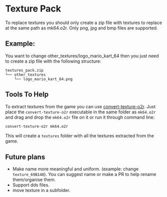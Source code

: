 # Texture Pack
To replace textures you should only create a zip file with textures to replace at the same path as mk64.o2r. Only png, jpg and bmp files are supported.
## Example:
You want to change other_textures/logo_mario_kart_64 then you just need to create a zip file with the following structure:
```
textures_pack.zip
└── other_textures
    └── logo_mario_kart_64.png
```

## Tools To Help
To extract textures from the game you can use [convert-texture-o2r](https://github.com/coco875/convert-texture-o2r/releases). Just place the `convert-texture-o2r` executable in the same folder as `mk64.o2r` and drag and drop the `mk64.o2r` file on it or run it through command line:
```bash
convert-texture-o2r mk64.o2r
```
This will create a `textures` folder with all the textures extracted from the game.

## Future plans
* Make name more meaningful and uniform. (example: change `texture_69B140`). You can suggest name or make a PR to help rename them/organise them.
* Support dds files.
* move texture in a subfolder.